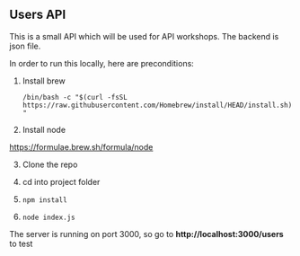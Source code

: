 ## Users API

This is a small API which will be used for API workshops. The backend is json file. 

In order to run this locally, here are preconditions:

 1. Install brew

    ``/bin/bash -c "$(curl -fsSL https://raw.githubusercontent.com/Homebrew/install/HEAD/install.sh)"``

2. Install node

https://formulae.brew.sh/formula/node


3. Clone the repo

4. cd into project folder

5. ``npm install``

6. ``node index.js``

The server is running on port 3000, so go to **http://localhost:3000/users** to test
